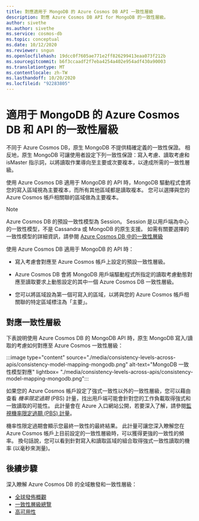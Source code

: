 ```yaml
---
title: 對應適用于 MongoDB 的 Azure Cosmos DB API 一致性層級
description: 對應 Azure Cosmos DB API for MongoDB 的一致性層級。
author: sivethe
ms.author: sivethe
ms.service: cosmos-db
ms.topic: conceptual
ms.date: 10/12/2020
ms.reviewer: sngun
ms.openlocfilehash: 19dcc0f7605ae771e2ff826299413eaa073f212b
ms.sourcegitcommit: b6f3ccaadf2f7eba4254a402e954adf430a90003
ms.translationtype: MT
ms.contentlocale: zh-TW
ms.lasthandoff: 10/20/2020
ms.locfileid: "92283805"
---
```

# <a name="consistency-levels-for-azure-cosmos-db-and-the-api-for-mongodb"></a>適用于 MongoDB 的 Azure Cosmos DB 和 API 的一致性層級

不同于 Azure Cosmos DB，原生 MongoDB 不提供精確定義的一致性保證。 相反地，原生 MongoDB 可讓使用者設定下列一致性保證：寫入考慮、讀取考慮和 isMaster 指示詞，以將讀取作業導向至主要或次要複本，以達成所需的一致性層級。

使用 Azure Cosmos DB 適用于 MongoDB 的 API 時，MongoDB 驅動程式會將您的寫入區域視為主要複本，而所有其他區域都是讀取複本。 您可以選擇與您的 Azure Cosmos 帳戶相關聯的區域做為主要複本。

> [!NOTE]
> Azure Cosmos DB 的預設一致性模型為 Session。 Session 是以用戶端為中心的一致性模型，不是 Cassandra 或 MongoDB 的原生支援。 如需有關要選擇的一致性模型的詳細資訊，請參閱 [Azure Cosmos DB 中的一致性層級](consistency-levels.md)

使用 Azure Cosmos DB 適用于 MongoDB 的 API 時：

* 寫入考慮會對應至 Azure Cosmos 帳戶上設定的預設一致性層級。

* Azure Cosmos DB 會將 MongoDB 用戶端驅動程式所指定的讀取考慮動態對應至讀取要求上動態設定的其中一個 Azure Cosmos DB 一致性層級。  

* 您可以將區域設為第一個可寫入的區域，以將與您的 Azure Cosmos 帳戶相關聯的特定區域標注為「主要」。 

## <a name="mapping-consistency-levels"></a>對應一致性層級

下表說明使用 Azure Cosmos DB 的 MongoDB API 時，原生 MongoDB 寫入/讀取的考慮如何對應至 Azure Cosmos 一致性層級：

:::image type="content" source="./media/consistency-levels-across-apis/consistency-model-mapping-mongodb.png" alt-text="MongoDB 一致性模型對應" lightbox= "./media/consistency-levels-across-apis/consistency-model-mapping-mongodb.png":::

如果您的 Azure Cosmos 帳戶設定了強式一致性以外的一致性層級，您可以藉由查看 *機率限定過期* (PBS) 計量，找出用戶端可能會針對您的工作負載取得強式和一致讀取的可能性。 此計量會在 Azure 入口網站公開，若要深入了解，請參閱[監視機率限定過期 (PBS) 計量](how-to-manage-consistency.md#monitor-probabilistically-bounded-staleness-pbs-metric)。

機率性限定過期會顯示您最終一致性的最終結果。 此計量可讓您深入瞭解您在 Azure Cosmos 帳戶上目前設定的一致性層級時，可以獲得更強的一致性的頻率。 換句話說，您可以看到針對寫入和讀取區域的組合取得強式一致性讀取的機率 (以毫秒來測量)。

## <a name="next-steps"></a>後續步驟

深入瞭解 Azure Cosmos DB 的全域散發和一致性層級：

* [全球發佈概觀](distribute-data-globally.md)
* [一致性層級總覽](consistency-levels.md)
* [高可用性](high-availability.md)
